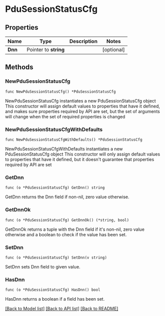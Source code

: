 # PduSessionStatusCfg

## Properties

Name | Type | Description | Notes
------------ | ------------- | ------------- | -------------
**Dnn** | Pointer to **string** |  | [optional] 

## Methods

### NewPduSessionStatusCfg

`func NewPduSessionStatusCfg() *PduSessionStatusCfg`

NewPduSessionStatusCfg instantiates a new PduSessionStatusCfg object
This constructor will assign default values to properties that have it defined,
and makes sure properties required by API are set, but the set of arguments
will change when the set of required properties is changed

### NewPduSessionStatusCfgWithDefaults

`func NewPduSessionStatusCfgWithDefaults() *PduSessionStatusCfg`

NewPduSessionStatusCfgWithDefaults instantiates a new PduSessionStatusCfg object
This constructor will only assign default values to properties that have it defined,
but it doesn't guarantee that properties required by API are set

### GetDnn

`func (o *PduSessionStatusCfg) GetDnn() string`

GetDnn returns the Dnn field if non-nil, zero value otherwise.

### GetDnnOk

`func (o *PduSessionStatusCfg) GetDnnOk() (*string, bool)`

GetDnnOk returns a tuple with the Dnn field if it's non-nil, zero value otherwise
and a boolean to check if the value has been set.

### SetDnn

`func (o *PduSessionStatusCfg) SetDnn(v string)`

SetDnn sets Dnn field to given value.

### HasDnn

`func (o *PduSessionStatusCfg) HasDnn() bool`

HasDnn returns a boolean if a field has been set.


[[Back to Model list]](../README.md#documentation-for-models) [[Back to API list]](../README.md#documentation-for-api-endpoints) [[Back to README]](../README.md)


